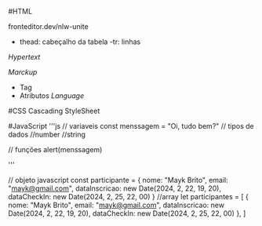 #HTML

fronteditor.dev/nlw-unite

- thead: cabeçalho da tabela
-tr: linhas

*Hypertext*


*Marckup*
  - Tag
  - Atributos
*Language*

#CSS
Cascading StyleSheet

#JavaScript
'''js
// variaveis
const menssagem = "Oi, tudo bem?"
// tipos de dados
  //number
  //string

// funções
alert(menssagem)

'''

// objeto javascript
const participante = {
    nome: "Mayk Brito",
    email: "mayk@gmail.com",
    dataInscricao: new Date(2024, 2, 22, 19, 20),
    dataCheckIn: new Date(2024, 2, 25, 22, 00)
  }
//array
let participantes = [
  {
    nome: "Mayk Brito",
    email: "mayk@gmail.com",
    dataInscricao: new Date(2024, 2, 22, 19, 20),
    dataCheckIn: new Date(2024, 2, 25, 22, 00)
  }, 
]